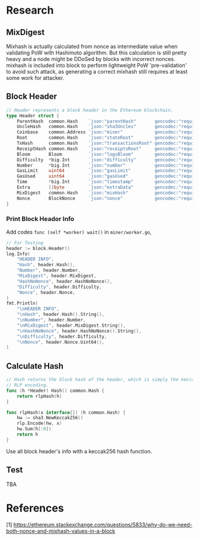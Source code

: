 # Research

## MixDigest

Mixhash is actually calculated from nonce as intermediate value when validating PoW with Hashimoto algorithm. But this calculation is still pretty heavy and a node might be DDoSed by blocks with incorrect nonces. mixhash is included into block to perform lightweight PoW 'pre-validation' to avoid such attack, as generating a correct mixhash still requires at least some work for attacker.

## Block Header

```go
// Header represents a block header in the Ethereum blockchain.
type Header struct {
	ParentHash  common.Hash    `json:"parentHash"       gencodec:"required"`
	UncleHash   common.Hash    `json:"sha3Uncles"       gencodec:"required"`
	Coinbase    common.Address `json:"miner"            gencodec:"required"`
	Root        common.Hash    `json:"stateRoot"        gencodec:"required"`
	TxHash      common.Hash    `json:"transactionsRoot" gencodec:"required"`
	ReceiptHash common.Hash    `json:"receiptsRoot"     gencodec:"required"`
	Bloom       Bloom          `json:"logsBloom"        gencodec:"required"`
	Difficulty  *big.Int       `json:"difficulty"       gencodec:"required"`
	Number      *big.Int       `json:"number"           gencodec:"required"`
	GasLimit    uint64         `json:"gasLimit"         gencodec:"required"`
	GasUsed     uint64         `json:"gasUsed"          gencodec:"required"`
	Time        *big.Int       `json:"timestamp"        gencodec:"required"`
	Extra       []byte         `json:"extraData"        gencodec:"required"`
	MixDigest   common.Hash    `json:"mixHash"          gencodec:"required"`
	Nonce       BlockNonce     `json:"nonce"            gencodec:"required"`
}
```

### Print Block Heador Info

Add codes `func (self *worker) wait()` in `miner/worker.go`,

```go
// For Testing
header := block.Header()
log.Info(
	"HEADER INFO",
	"Hash", header.Hash(),
	"Number", header.Number,
	"MixDigest", header.MixDigest,
	"HashNoNonce", header.HashNoNonce(),
	"Difficulty", header.Difficulty,
	"Nonce", header.Nonce,
)
fmt.Println(
	"\nHEADER INFO",
	"\nHash", header.Hash().String(),
	"\nNumber", header.Number,
	"\nMixDigest", header.MixDigest.String(),
	"\nHashNoNonce", header.HashNoNonce().String(),
	"\nDifficulty", header.Difficulty,
	"\nNonce", header.Nonce.Uint64(),
)
```

## Calculate Hash

```go
// Hash returns the block hash of the header, which is simply the keccak256 hash of its
// RLP encoding.
func (h *Header) Hash() common.Hash {
	return rlpHash(h)
}

func rlpHash(x interface{}) (h common.Hash) {
	hw := sha3.NewKeccak256()
	rlp.Encode(hw, x)
	hw.Sum(h[:0])
	return h
}
```

Use all block header's info with a keccak256 hash function.

## Test

TBA

# References

[1] https://ethereum.stackexchange.com/questions/5833/why-do-we-need-both-nonce-and-mixhash-values-in-a-block   
